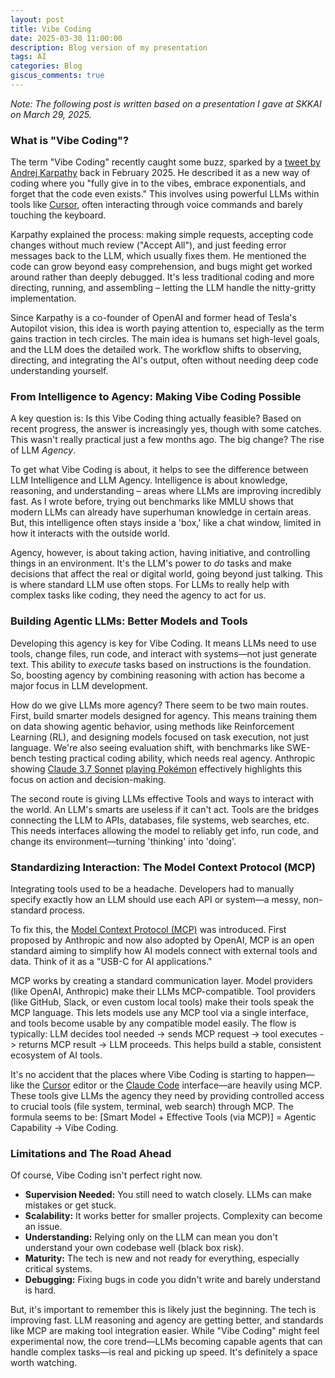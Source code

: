 ```yaml
---
layout: post
title: Vibe Coding
date: 2025-03-30 11:00:00
description: Blog version of my presentation
tags: AI
categories: Blog
giscus_comments: true
---
```


*Note: The following post is written based on a presentation I gave at SKKAI on March 29, 2025.*

### What is "Vibe Coding"?

The term "Vibe Coding" recently caught some buzz, sparked by a [tweet by Andrej Karpathy](https://x.com/karpathy/status/1886192184808149383) back in February 2025. He described it as a new way of coding where you "fully give in to the vibes, embrace exponentials, and forget that the code even exists." This involves using powerful LLMs within tools like [Cursor](https://www.cursor.com/), often interacting through voice commands and barely touching the keyboard.

Karpathy explained the process: making simple requests, accepting code changes without much review ("Accept All"), and just feeding error messages back to the LLM, which usually fixes them. He mentioned the code can grow beyond easy comprehension, and bugs might get worked around rather than deeply debugged. It's less traditional coding and more directing, running, and assembling – letting the LLM handle the nitty-gritty implementation.

Since Karpathy is a co-founder of OpenAI and former head of Tesla's Autopilot vision, this idea is worth paying attention to, especially as the term gains traction in tech circles. The main idea is humans set high-level goals, and the LLM does the detailed work. The workflow shifts to observing, directing, and integrating the AI's output, often without needing deep code understanding yourself.

### From Intelligence to Agency: Making Vibe Coding Possible

A key question is: Is this Vibe Coding thing actually feasible? Based on recent progress, the answer is increasingly yes, though with some catches. This wasn't really practical just a few months ago. The big change? The rise of LLM *Agency*.

To get what Vibe Coding is about, it helps to see the difference between LLM Intelligence and LLM Agency. Intelligence is about knowledge, reasoning, and understanding – areas where LLMs are improving incredibly fast. As I wrote before, trying out benchmarks like MMLU shows that modern LLMs can already have superhuman knowledge in certain areas. But, this intelligence often stays inside a 'box,' like a chat window, limited in how it interacts with the outside world.

Agency, however, is about taking action, having initiative, and controlling things in an environment. It's the LLM's power to *do* tasks and make decisions that affect the real or digital world, going beyond just talking. This is where standard LLM use often stops. For LLMs to really help with complex tasks like coding, they need the agency to act for us.

### Building Agentic LLMs: Better Models and Tools

Developing this agency is key for Vibe Coding. It means LLMs need to use tools, change files, run code, and interact with systems—not just generate text. This ability to *execute* tasks based on instructions is the foundation. So, boosting agency by combining reasoning with action has become a major focus in LLM development.

How do we give LLMs more agency? There seem to be two main routes. First, build smarter models designed for agency. This means training them on data showing agentic behavior, using methods like Reinforcement Learning (RL), and designing models focused on task execution, not just language. We're also seeing evaluation shift, with benchmarks like SWE-bench testing practical coding ability, which needs real agency. Anthropic showing [Claude 3.7 Sonnet](https://www.anthropic.com/news/claude-3-7-sonnet) [playing Pokémon](https://www.anthropic.com/news/visible-extended-thinking) effectively highlights this focus on action and decision-making.

The second route is giving LLMs effective Tools and ways to interact with the world. An LLM's smarts are useless if it can't act. Tools are the bridges connecting the LLM to APIs, databases, file systems, web searches, etc. This needs interfaces allowing the model to reliably get info, run code, and change its environment—turning 'thinking' into 'doing'.

### Standardizing Interaction: The Model Context Protocol (MCP)

Integrating tools used to be a headache. Developers had to manually specify exactly how an LLM should use each API or system—a messy, non-standard process.

To fix this, the [Model Context Protocol (MCP)](https://www.anthropic.com/news/model-context-protocol) was introduced. First proposed by Anthropic and now also adopted by OpenAI, MCP is an open standard aiming to simplify how AI models connect with external tools and data. Think of it as a "USB-C for AI applications."

MCP works by creating a standard communication layer. Model providers (like OpenAI, Anthropic) make their LLMs MCP-compatible. Tool providers (like GitHub, Slack, or even custom local tools) make their tools speak the MCP language. This lets models use any MCP tool via a single interface, and tools become usable by any compatible model easily. The flow is typically: LLM decides tool needed -> sends MCP request -> tool executes -> returns MCP result -> LLM proceeds. This helps build a stable, consistent ecosystem of AI tools.

It's no accident that the places where Vibe Coding is starting to happen—like the [Cursor](https://www.cursor.com/) editor or the [Claude Code](https://docs.anthropic.com/en/docs/agents-and-tools/claude-code/overview) interface—are heavily using MCP. These tools give LLMs the agency they need by providing controlled access to crucial tools (file system, terminal, web search) through MCP. The formula seems to be: [Smart Model + Effective Tools (via MCP)] = Agentic Capability → Vibe Coding.

### Limitations and The Road Ahead

Of course, Vibe Coding isn't perfect right now.

*   **Supervision Needed:** You still need to watch closely. LLMs can make mistakes or get stuck.
*   **Scalability:** It works better for smaller projects. Complexity can become an issue.
*   **Understanding:** Relying only on the LLM can mean you don't understand your own codebase well (black box risk).
*   **Maturity:** The tech is new and not ready for everything, especially critical systems.
*   **Debugging:** Fixing bugs in code you didn't write and barely understand is hard.

But, it's important to remember this is likely just the beginning. The tech is improving fast. LLM reasoning and agency are getting better, and standards like MCP are making tool integration easier. While "Vibe Coding" might feel experimental now, the core trend—LLMs becoming capable agents that can handle complex tasks—is real and picking up speed. It's definitely a space worth watching.